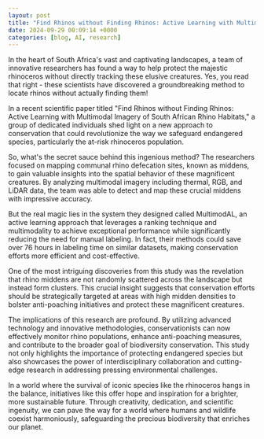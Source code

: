 ```yaml
---
layout: post
title: "Find Rhinos without Finding Rhinos: Active Learning with Multimodal Imagery of South African Rhino Habitats"
date: 2024-09-29 00:09:14 +0000
categories: [blog, AI, research]
---
```

In the heart of South Africa's vast and captivating landscapes, a team of innovative researchers has found a way to help protect the majestic rhinoceros without directly tracking these elusive creatures. Yes, you read that right - these scientists have discovered a groundbreaking method to locate rhinos without actually finding them!

In a recent scientific paper titled "Find Rhinos without Finding Rhinos: Active Learning with Multimodal Imagery of South African Rhino Habitats," a group of dedicated individuals shed light on a new approach to conservation that could revolutionize the way we safeguard endangered species, particularly the at-risk rhinoceros population.

So, what's the secret sauce behind this ingenious method? The researchers focused on mapping communal rhino defecation sites, known as middens, to gain valuable insights into the spatial behavior of these magnificent creatures. By analyzing multimodal imagery including thermal, RGB, and LiDAR data, the team was able to detect and map these crucial middens with impressive accuracy.

But the real magic lies in the system they designed called MultimodAL, an active learning approach that leverages a ranking technique and multimodality to achieve exceptional performance while significantly reducing the need for manual labeling. In fact, their methods could save over 76 hours in labeling time on similar datasets, making conservation efforts more efficient and cost-effective.

One of the most intriguing discoveries from this study was the revelation that rhino middens are not randomly scattered across the landscape but instead form clusters. This crucial insight suggests that conservation efforts should be strategically targeted at areas with high midden densities to bolster anti-poaching initiatives and protect these magnificent creatures.

The implications of this research are profound. By utilizing advanced technology and innovative methodologies, conservationists can now effectively monitor rhino populations, enhance anti-poaching measures, and contribute to the broader goal of biodiversity conservation. This study not only highlights the importance of protecting endangered species but also showcases the power of interdisciplinary collaboration and cutting-edge research in addressing pressing environmental challenges.

In a world where the survival of iconic species like the rhinoceros hangs in the balance, initiatives like this offer hope and inspiration for a brighter, more sustainable future. Through creativity, dedication, and scientific ingenuity, we can pave the way for a world where humans and wildlife coexist harmoniously, safeguarding the precious biodiversity that enriches our planet.
